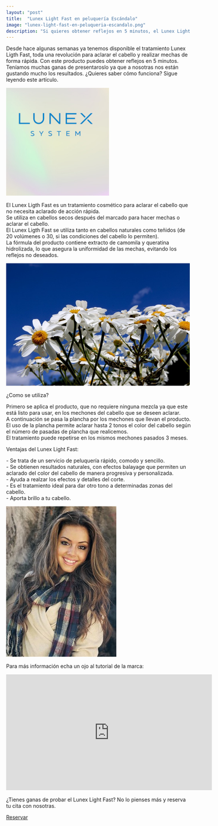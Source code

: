 ```yaml
---
layout: "post"
title:  "Lunex Light Fast en peluquería Escándalo"
image: "lunex-light-fast-en-peluqueria-escandalo.png"
description: "Si quieres obtener reflejos en 5 minutos, el Lunex Light Fast es la solucion que estas buscando y ya esta disponible en peluquería Escándalo"
---
```


<article class="container mod-row">
 <div class="container-item-text-left">
  <p>
  Desde hace algunas semanas ya tenemos disponible el tratamiento Lunex Ligth Fast, toda una revolución para aclarar el cabello y realizar mechas de forma rápida. Con este producto puedes obtener reflejos en 5 minutos.
  Teníamos muchas ganas de presentaroslo ya que a nosotras nos están gustando mucho los resultados.
  ¿Quieres saber cómo funciona? Sigue leyendo este artículo.
  </p>
  </div>
  <div>
     <img src="img/lunex.png" width="280" height="auto" alt="productos Lunex peluquería Escándalo">
  </div>
  <p>
  El Lunex Ligth Fast es un tratamiento cosmético para aclarar el cabello que no necesita aclarado de acción rápida. <br>
  Se utiliza en cabellos secos después del marcado para hacer mechas o aclarar el cabello.<br>
  El Lunex Ligth Fast se utiliza tanto en cabellos naturales como teñidos (de 20 volúmenes o 30, si las condiciones del cabello lo permiten).<br>
  La fórmula del producto contiene extracto de camomila y queratina hidrolizada, lo que asegura la uniformidad de las mechas, evitando los reflejos no deseados.  
  </p>
  <div>
     <img src="img/camomila.jpg" width="500" height="auto" alt="Lunex Light Fast con extractos de camomila en peluqueria Escándalo">
  </div>
  <p>
    ¿Como se utiliza?
  </p>
  <p>
    Primero se aplica el producto, que no requiere ninguna mezcla ya que este está listo para usar, en los mechones del cabello que se deseen aclarar.<br>
    A continuación se pasa la plancha por los mechones que llevan el producto. El uso de la plancha permite aclarar hasta 2 tonos el color del cabello según el número de pasadas de plancha que realicemos.<br>
    El tratamiento puede repetirse en los mismos mechones pasados 3 meses.
  </p>
  <p>
    Ventajas del Lunex Light Fast:
  </p>
  <p>
  - Se trata de un servicio de peluquería rápido, comodo y sencillo. <br>
  - Se obtienen resultados naturales, con efectos balayage que permiten un aclarado del color del cabello de manera progresiva y personalizada. <br>
  - Ayuda a realzar los efectos y detalles del corte. <br>
  - Es el tratamiento ideal para dar otro tono a determinadas zonas del cabello.<br>
  - Aporta brillo a tu cabello.
  </p>
  <div>
     <img src="img/articulo-lunex.jpeg" width="300" height="auto" alt="Lunex Light Fast de Lunex en peluqueria Escándalo">
  </div>
  <p>
  Para más información echa un ojo al tutorial de la marca:
  </p>
  <div class="flex-video">
    <iframe width="560" height="315" src="https://www.youtube.com/embed/Swh0wv0cqx0" frameborder="0" allowfullscreen></iframe>
  </div>

  <p class="text-center"> ¿Tienes ganas de probar el Lunex Light Fast? No lo pienses más y reserva tu cita con nosotras.</p>
  <a class="button" href="{{ site.url }}/formulario">Reservar</a>
